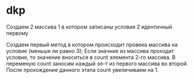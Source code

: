 # dkp


Создаем 2 массива
1 в котором записаны условия
2 идентичный первому

Создаем первый метод в котором происходит провека массива на условие (меньше ли равно 3);
Если значние из  массива проходит условие, то значение вноситься в count элемента 2-го массива. 
В переменую count заносим каждый эл-т из первого массива во второй.
После прохождение данного этапа count увеличиваем на 1. 
